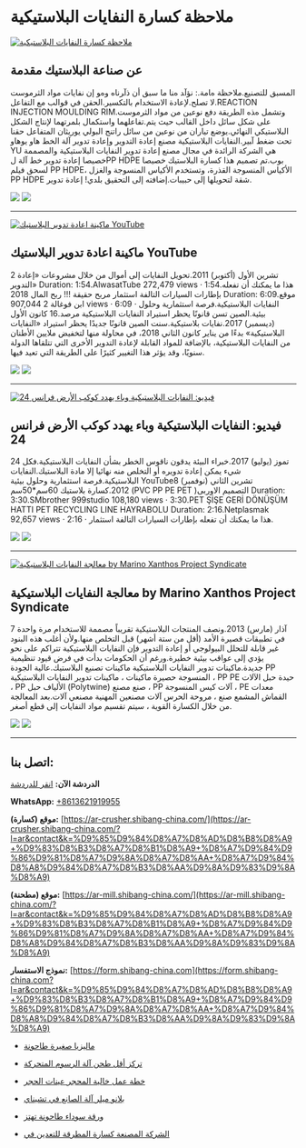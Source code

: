 # ملاحظة كسارة النفايات البلاستيكية

<a href="https://swt.shibang-china.com/?l=ar&img&k=%D9%85%D9%84%D8%A7%D8%AD%D8%B8%D8%A9+%D9%83%D8%B3%D8%A7%D8%B1%D8%A9+%D8%A7%D9%84%D9%86%D9%81%D8%A7%D9%8A%D8%A7%D8%AA+%D8%A7%D9%84%D8%A8%D9%84%D8%A7%D8%B3%D8%AA%D9%8A%D9%83%D9%8A%D8%A9" target="_blank">![ملاحظة كسارة النفايات البلاستيكية](http://static.shibang-china.com/all-800x300/236.jpg)</a>

## ﻋﻦ ﺻﻨﺎﻋﺔ اﻟﺒﻼﺳﺘﻴﻚ ﻣﻘﺪﻣﺔ
اﻟﻤﺴﺒﻖ ﻟﻠﺘﺼﻨﻴﻊ.ﻣﻼﺣﻈﺔ هﺎﻣﺔ.: ﻧﺆآﺪ هﻨﺎ ﻣﺎ ﺳﺒﻖ أن ذآﺮﻧﺎﻩ وهﻮ إن ﻧﻔﺎﻳﺎت ﻣﻮاد اﻟﺜﺮﻣﻮﺳﺖ ﻻ ﺗﺼﻠﺢ.ﻹﻋﺎدة اﻻﺳﺘﺨﺪام ﺑﺎﻟﺘﻜﺴﻴﺮ.اﻟﺤﻘﻦ ﻓﻲ ﻗﻮاﻟﺐ ﻣﻊ اﻟﺘﻔﺎﻋﻞ.REACTION INJECTION MOULDING RIM.وﺗﺸﻤﻞ هﺬﻩ اﻟﻄﺮﻳﻘﺔ دﻓﻊ ﻧﻮﻋﻴﻦ ﻣﻦ ﻣﻮاد اﻟﺜﺮﻣﻮﺳﺖ ﻋﻠﻰ ﺷﻜﻞ ﺳﺎﺋﻞ داﺧﻞ اﻟﻘﺎﻟﺐ ﺣﻴﺚ ﻳﺘﻢ.ﺗﻔﺎﻋﻠﻬﻤﺎ واﺳﺘﻜﻤﺎل ﺑﻠﻤﺮﺗﻬﻤﺎ ﻹﻧﺘﺎج اﻟﺸﻜﻞ اﻟﺒﻼﺳﺘﻴﻜﻲ اﻟﻨﻬﺎﺋﻲ.ﻳﻮﺿﻊ ﺗﻴﺎران ﻣﻦ ﻧﻮﻋﻴﻦ ﻣﻦ ﺳﺎﺋﻞ راﺗﻨﺞ اﻟﺒﻮﻟﻲ ﻳﻮرﻳﺜﺎن اﻟﻤﺘﻔﺎﻋﻞ ﺣﻘﻨﺎ ﺗﺤﺖ ﺿﻐﻂ آﺒﻴﺮ.النفايات البلاستيكية مصنع إعادة التدوير وإعادة تدوير آلة الخط هاو يوهاو YU هي الشركة الرائدة في مجال مصنع إعادة تدوير النفايات البلاستيكية والمصممة خصيصا إعادة تدوير خط آلة لPP HDPE بوب.تم تصميم هذا كسارة البلاستيك خصيصا لسحق فيلم PP HDPE، الأكياس المنسوجة القذرة، وتستخدم الأكياس المنسوجة والغزل PP HDPE شقة لتحويلها إلى حبيبات.إضافته إلى التحقيق بلدي! إعادة تدوير.


<a href="https://whatsapp.shibangsoft.com/WhatsApp.php" target="_blank" title="WhatsApp">![](http://static.shibang-china.com/icon/whatsapp.png)</a> <a href="https://swt.shibang-china.com/?l=ar&icon&k=%D9%85%D9%84%D8%A7%D8%AD%D8%B8%D8%A9+%D9%83%D8%B3%D8%A7%D8%B1%D8%A9+%D8%A7%D9%84%D9%86%D9%81%D8%A7%D9%8A%D8%A7%D8%AA+%D8%A7%D9%84%D8%A8%D9%84%D8%A7%D8%B3%D8%AA%D9%8A%D9%83%D9%8A%D8%A9" target="_blank">![](http://static.shibang-china.com/icon/chat-ar.png)</a>

---

<a href="https://swt.shibang-china.com/?l=ar&img&k=%D9%85%D9%84%D8%A7%D8%AD%D8%B8%D8%A9+%D9%83%D8%B3%D8%A7%D8%B1%D8%A9+%D8%A7%D9%84%D9%86%D9%81%D8%A7%D9%8A%D8%A7%D8%AA+%D8%A7%D9%84%D8%A8%D9%84%D8%A7%D8%B3%D8%AA%D9%8A%D9%83%D9%8A%D8%A9" target="_blank">![ماكينة اعادة تدوير البلاستيك YouTube](http://static.shibang-china.com/all-800x300/12.jpg)</a>

## ماكينة اعادة تدوير البلاستيك YouTube
2 تشرين الأول (أكتوبر) 2011.تحويل النفايات إلى أموال من خلال مشروعات «إعادة التدوير» Duration: 1:54.AlwasatTube 272,479 views &middot; 1:54.هذا ما يمكنك أن تفعله بإطارات السيارات التالفة استثمار مربح حقيقة !!! ربح المال 2018 Duration: 6:09.موقع ابن فوغالة 2 907,044 views &middot; 6:09 &middot; النفايات البلاستيكية.فرصة استثمارية وحلول بيئية.الصين تسن قانونًا يحظر استيراد النفايات البلاستيكية مرصد.16 كانون الأول (ديسمبر) 2017.نفايات بلاستيكية.سنت الصين قانونًا جديدًا يحظر استيراد «النفايات البلاستيكية» بدءًا من يناير كانون الثاني 2018، في محاولة منها لتخفيض ملايين الأطنان من النفايات البلاستيكية، بالإضافة للمواد القابلة لإعادة التدوير الأخرى التي تتلقاها الدولة سنويًا، وقد يؤثر هذا التغيير كثيرًا على الطريقة التي تعيد فيها.


<a href="https://whatsapp.shibangsoft.com/WhatsApp.php" target="_blank" title="WhatsApp">![](http://static.shibang-china.com/icon/whatsapp.png)</a> <a href="https://swt.shibang-china.com/?l=ar&icon&k=%D9%85%D9%84%D8%A7%D8%AD%D8%B8%D8%A9+%D9%83%D8%B3%D8%A7%D8%B1%D8%A9+%D8%A7%D9%84%D9%86%D9%81%D8%A7%D9%8A%D8%A7%D8%AA+%D8%A7%D9%84%D8%A8%D9%84%D8%A7%D8%B3%D8%AA%D9%8A%D9%83%D9%8A%D8%A9" target="_blank">![](http://static.shibang-china.com/icon/chat-ar.png)</a>

---

<a href="https://swt.shibang-china.com/?l=ar&img&k=%D9%85%D9%84%D8%A7%D8%AD%D8%B8%D8%A9+%D9%83%D8%B3%D8%A7%D8%B1%D8%A9+%D8%A7%D9%84%D9%86%D9%81%D8%A7%D9%8A%D8%A7%D8%AA+%D8%A7%D9%84%D8%A8%D9%84%D8%A7%D8%B3%D8%AA%D9%8A%D9%83%D9%8A%D8%A9" target="_blank">![فيديو: النفايات البلاستيكية وباء يهدد كوكب الأرض فرانس 24](http://static.shibang-china.com/all-800x300/836.jpg)</a>

## فيديو: النفايات البلاستيكية وباء يهدد كوكب الأرض فرانس 24
24 تموز (يوليو) 2017.خبراء البيئة يدقون ناقوس الخطر بشأن النفايات البلاستيكية.فكل شيء يمكن إعادة تدويره أو التخلص منه نهائيا إلا مادة البلاستيك.النفايات البلاستيكية.فرصة استثمارية وحلول بيئية YouTube8 تشرين الثاني (نوفمبر) 2012.كسارة بلاستيك 60سم*50سم (PVC PP PE PET )التصميم الاوربى Duration: 3:30.SMbrother 999studio 108,180 views &middot; 3:30.PET ŞİŞE GERİ DÖNÜŞÜM HATTI PET RECYCLING LINE HAYRABOLU Duration: 2:16.Netplasmak 92,657 views &middot; 2:16 &middot; هذا ما يمكنك أن تفعله بإطارات السيارات التالفة استثمار.


<a href="https://whatsapp.shibangsoft.com/WhatsApp.php" target="_blank" title="WhatsApp">![](http://static.shibang-china.com/icon/whatsapp.png)</a> <a href="https://swt.shibang-china.com/?l=ar&icon&k=%D9%85%D9%84%D8%A7%D8%AD%D8%B8%D8%A9+%D9%83%D8%B3%D8%A7%D8%B1%D8%A9+%D8%A7%D9%84%D9%86%D9%81%D8%A7%D9%8A%D8%A7%D8%AA+%D8%A7%D9%84%D8%A8%D9%84%D8%A7%D8%B3%D8%AA%D9%8A%D9%83%D9%8A%D8%A9" target="_blank">![](http://static.shibang-china.com/icon/chat-ar.png)</a>

---

<a href="https://swt.shibang-china.com/?l=ar&img&k=%D9%85%D9%84%D8%A7%D8%AD%D8%B8%D8%A9+%D9%83%D8%B3%D8%A7%D8%B1%D8%A9+%D8%A7%D9%84%D9%86%D9%81%D8%A7%D9%8A%D8%A7%D8%AA+%D8%A7%D9%84%D8%A8%D9%84%D8%A7%D8%B3%D8%AA%D9%8A%D9%83%D9%8A%D8%A9" target="_blank">![معالجة النفايات البلاستيكية by Marino Xanthos Project Syndicate](http://static.shibang-china.com/all-800x300/729.jpg)</a>

## معالجة النفايات البلاستيكية by Marino Xanthos Project Syndicate
7 آذار (مارس) 2013.ونصف المنتجات البلاستيكية تقريباً مصممة للاستخدام مرة واحدة في تطبيقات قصيرة الأمد (أقل من ستة أشهر) قبل التخلص منها.ولأن أغلب هذه البنود غير قابلة للتحلل البيولوجي أو إعادة التدوير فإن النفايات البلاستيكية تتراكم على نحو يؤدي إلى عواقب بيئية خطيرة.ورغم أن الحكومات بدأت في فرض قيود تنظيمية جديدة.ماكينات تدوير النفايات البلاستيكية ماكينات تصنيع البلاستيك.عالية الجودة PP المنسوجة حصيرة ماكينات ، ماكينات تدوير النفايات البلاستيكية ، PP PE حيدة حبل الآلات ، PP الألياف حبل (Polytwine) صنع مصنع ، PP آلات كيس المنسوجة ، PE معدات القماش المشمع صنع ، مروحة الحرس آلات مصنعين المهنية مصنعي آلات.بعد المعالجة من خلال الكسارة القوية ، سيتم تقسيم مواد النفايات إلى قطع أصغر.


<a href="https://whatsapp.shibangsoft.com/WhatsApp.php" target="_blank" title="WhatsApp">![](http://static.shibang-china.com/icon/whatsapp.png)</a> <a href="https://swt.shibang-china.com/?l=ar&icon&k=%D9%85%D9%84%D8%A7%D8%AD%D8%B8%D8%A9+%D9%83%D8%B3%D8%A7%D8%B1%D8%A9+%D8%A7%D9%84%D9%86%D9%81%D8%A7%D9%8A%D8%A7%D8%AA+%D8%A7%D9%84%D8%A8%D9%84%D8%A7%D8%B3%D8%AA%D9%8A%D9%83%D9%8A%D8%A9" target="_blank">![](http://static.shibang-china.com/icon/chat-ar.png)</a>

---
## اتصل بنا:

**الدردشة الآن:** [انقر للدردشة](https://swt.shibang-china.com?l=ar&contact&k=%D9%85%D9%84%D8%A7%D8%AD%D8%B8%D8%A9+%D9%83%D8%B3%D8%A7%D8%B1%D8%A9+%D8%A7%D9%84%D9%86%D9%81%D8%A7%D9%8A%D8%A7%D8%AA+%D8%A7%D9%84%D8%A8%D9%84%D8%A7%D8%B3%D8%AA%D9%8A%D9%83%D9%8A%D8%A9)

**WhatsApp:**  [+8613621919955](https://whatsapp.shibangsoft.com/WhatsApp.php)

**موقع (كسارة):** [https://ar-crusher.shibang-china.com/](https://ar-crusher.shibang-china.com/?l=ar&contact&k=%D9%85%D9%84%D8%A7%D8%AD%D8%B8%D8%A9+%D9%83%D8%B3%D8%A7%D8%B1%D8%A9+%D8%A7%D9%84%D9%86%D9%81%D8%A7%D9%8A%D8%A7%D8%AA+%D8%A7%D9%84%D8%A8%D9%84%D8%A7%D8%B3%D8%AA%D9%8A%D9%83%D9%8A%D8%A9)

**موقع (مطحنة):** [https://ar-mill.shibang-china.com/](https://ar-mill.shibang-china.com/?l=ar&contact&k=%D9%85%D9%84%D8%A7%D8%AD%D8%B8%D8%A9+%D9%83%D8%B3%D8%A7%D8%B1%D8%A9+%D8%A7%D9%84%D9%86%D9%81%D8%A7%D9%8A%D8%A7%D8%AA+%D8%A7%D9%84%D8%A8%D9%84%D8%A7%D8%B3%D8%AA%D9%8A%D9%83%D9%8A%D8%A9)

**نموذج الاستفسار:** [https://form.shibang-china.com](https://form.shibang-china.com?l=ar&contact&k=%D9%85%D9%84%D8%A7%D8%AD%D8%B8%D8%A9+%D9%83%D8%B3%D8%A7%D8%B1%D8%A9+%D8%A7%D9%84%D9%86%D9%81%D8%A7%D9%8A%D8%A7%D8%AA+%D8%A7%D9%84%D8%A8%D9%84%D8%A7%D8%B3%D8%AA%D9%8A%D9%83%D9%8A%D8%A9)

* [ماليزيا صغيرة طاحونة](../30/%D9%85%D8%A7%D9%84%D9%8A%D8%B2%D9%8A%D8%A7%20%D8%B5%D8%BA%D9%8A%D8%B1%D8%A9%20%D8%B7%D8%A7%D8%AD%D9%88%D9%86%D8%A9.md)

* [تركز أقل طحن آلة الرسوم المتحركة](../29/%D8%AA%D8%B1%D9%83%D8%B2%20%D8%A3%D9%82%D9%84%20%D8%B7%D8%AD%D9%86%20%D8%A2%D9%84%D8%A9%20%D8%A7%D9%84%D8%B1%D8%B3%D9%88%D9%85%20%D8%A7%D9%84%D9%85%D8%AA%D8%AD%D8%B1%D9%83%D8%A9.md)

* [خطة عمل خالية المحجر عينات الحجر](../27/%D8%AE%D8%B7%D8%A9%20%D8%B9%D9%85%D9%84%20%D8%AE%D8%A7%D9%84%D9%8A%D8%A9%20%D8%A7%D9%84%D9%85%D8%AD%D8%AC%D8%B1%20%D8%B9%D9%8A%D9%86%D8%A7%D8%AA%20%D8%A7%D9%84%D8%AD%D8%AC%D8%B1.md)

* [بلانو ميلر آلة الصانع في تشيناي](../26/%D8%A8%D9%84%D8%A7%D9%86%D9%88%20%D9%85%D9%8A%D9%84%D8%B1%20%D8%A2%D9%84%D8%A9%20%D8%A7%D9%84%D8%B5%D8%A7%D9%86%D8%B9%20%D9%81%D9%8A%20%D8%AA%D8%B4%D9%8A%D9%86%D8%A7%D9%8A.md)

* [ورقة سوداء طاحونة تهتز](../29/%D9%88%D8%B1%D9%82%D8%A9%20%D8%B3%D9%88%D8%AF%D8%A7%D8%A1%20%D8%B7%D8%A7%D8%AD%D9%88%D9%86%D8%A9%20%D8%AA%D9%87%D8%AA%D8%B2.md)

* [الشركة المصنعة كسارة المطرقة للتعدين في](../28/%D8%A7%D9%84%D8%B4%D8%B1%D9%83%D8%A9%20%D8%A7%D9%84%D9%85%D8%B5%D9%86%D8%B9%D8%A9%20%D9%83%D8%B3%D8%A7%D8%B1%D8%A9%20%D8%A7%D9%84%D9%85%D8%B7%D8%B1%D9%82%D8%A9%20%D9%84%D9%84%D8%AA%D8%B9%D8%AF%D9%8A%D9%86%20%D9%81%D9%8A.md)